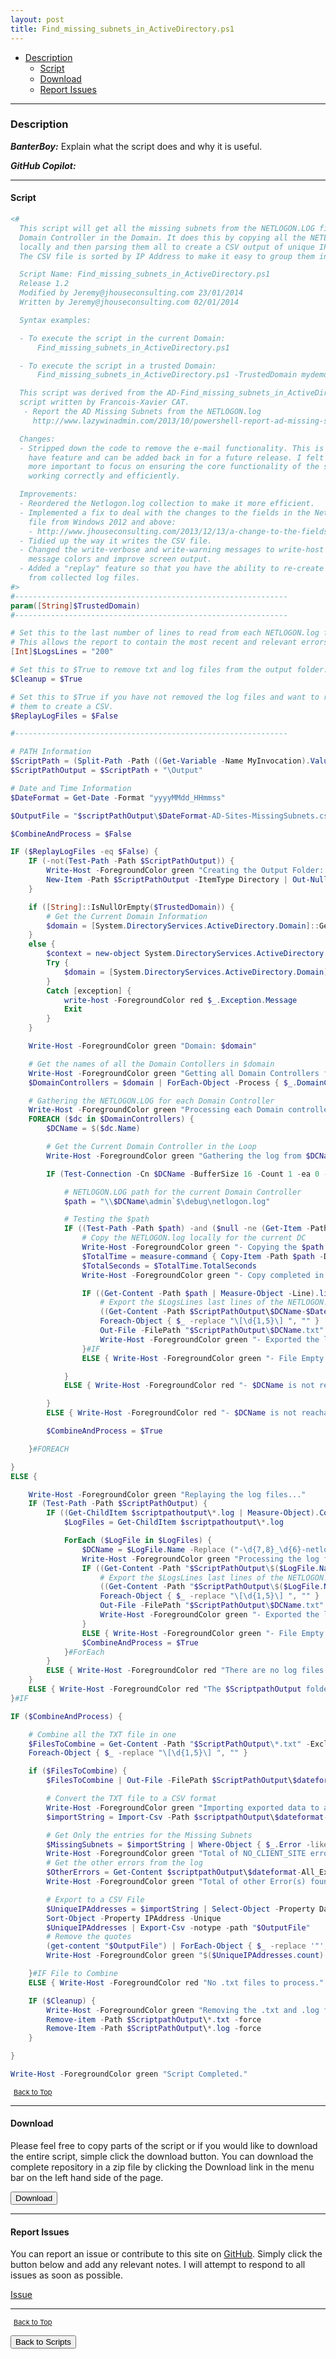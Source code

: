 ```yaml
---
layout: post
title: Find_missing_subnets_in_ActiveDirectory.ps1
---
```


- [Description](#description)
  - [Script](#script)
  - [Download](#download)
  - [Report Issues](#report-issues)

---

### Description

**_BanterBoy:_** Explain what the script does and why it is useful.

**_GitHub Copilot:_**

---

#### Script

```powershell
<#
  This script will get all the missing subnets from the NETLOGON.LOG file from each
  Domain Controller in the Domain. It does this by copying all the NETLOGON.LOG files
  locally and then parsing them all to create a CSV output of unique IP Addresses.
  The CSV file is sorted by IP Address to make it easy to group them into subnets.

  Script Name: Find_missing_subnets_in_ActiveDirectory.ps1
  Release 1.2
  Modified by Jeremy@jhouseconsulting.com 23/01/2014
  Written by Jeremy@jhouseconsulting.com 02/01/2014

  Syntax examples:

  - To execute the script in the current Domain:
      Find_missing_subnets_in_ActiveDirectory.ps1

  - To execute the script in a trusted Domain:
      Find_missing_subnets_in_ActiveDirectory.ps1 -TrustedDomain mydemosthatrock.com

  This script was derived from the AD-Find_missing_subnets_in_ActiveDirectory.ps1
  script written by Francois-Xavier CAT.
   - Report the AD Missing Subnets from the NETLOGON.log
     http://www.lazywinadmin.com/2013/10/powershell-report-ad-missing-subnets.html

  Changes:
  - Stripped down the code to remove the e-mail functionality. This is a nice to
    have feature and can be added back in for a future release. I felt that it was
    more important to focus on ensuring the core functionality of the script was
    working correctly and efficiently.

  Improvements:
  - Reordered the Netlogon.log collection to make it more efficient.
  - Implemented a fix to deal with the changes to the fields in the Netlogon.log
    file from Windows 2012 and above:
    - http://www.jhouseconsulting.com/2013/12/13/a-change-to-the-fields-in-the-netlogon-log-file-from-windows-2012-and-above-1029
  - Tidied up the way it writes the CSV file.
  - Changed the write-verbose and write-warning messages to write-host to vary the
    message colors and improve screen output.
  - Added a "replay" feature so that you have the ability to re-create the CSV
    from collected log files.
#>
#-------------------------------------------------------------
param([String]$TrustedDomain)
#-------------------------------------------------------------

# Set this to the last number of lines to read from each NETLOGON.log file.
# This allows the report to contain the most recent and relevant errors.
[Int]$LogsLines = "200"

# Set this to $True to remove txt and log files from the output folder.
$Cleanup = $True

# Set this to $True if you have not removed the log files and want to replay
# them to create a CSV.
$ReplayLogFiles = $False

#-------------------------------------------------------------

# PATH Information
$ScriptPath = (Split-Path -Path ((Get-Variable -Name MyInvocation).Value).MyCommand.Path)
$ScriptPathOutput = $ScriptPath + "\Output"

# Date and Time Information
$DateFormat = Get-Date -Format "yyyyMMdd_HHmmss"

$OutputFile = "$scriptPathOutput\$DateFormat-AD-Sites-MissingSubnets.csv"

$CombineAndProcess = $False

IF ($ReplayLogFiles -eq $False) {
    IF (-not(Test-Path -Path $ScriptPathOutput)) {
        Write-Host -ForegroundColor green "Creating the Output Folder: $ScriptPathOutput"
        New-Item -Path $ScriptPathOutput -ItemType Directory | Out-Null
    }

    if ([String]::IsNullOrEmpty($TrustedDomain)) {
        # Get the Current Domain Information
        $domain = [System.DirectoryServices.ActiveDirectory.Domain]::GetCurrentDomain()
    }
    else {
        $context = new-object System.DirectoryServices.ActiveDirectory.DirectoryContext("domain", $TrustedDomain)
        Try {
            $domain = [System.DirectoryServices.ActiveDirectory.Domain]::GetDomain($context)
        }
        Catch [exception] {
            write-host -ForegroundColor red $_.Exception.Message
            Exit
        }
    }

    Write-Host -ForegroundColor green "Domain: $domain"

    # Get the names of all the Domain Contollers in $domain
    Write-Host -ForegroundColor green "Getting all Domain Controllers from $domain ..."
    $DomainControllers = $domain | ForEach-Object -Process { $_.DomainControllers } | Select-Object -Property Name

    # Gathering the NETLOGON.LOG for each Domain Controller
    Write-Host -ForegroundColor green "Processing each Domain controller..."
    FOREACH ($dc in $DomainControllers) {
        $DCName = $($dc.Name)

        # Get the Current Domain Controller in the Loop
        Write-Host -ForegroundColor green "Gathering the log from $DCName..."

        IF (Test-Connection -Cn $DCName -BufferSize 16 -Count 1 -ea 0 -quiet) {

            # NETLOGON.LOG path for the current Domain Controller
            $path = "\\$DCName\admin`$\debug\netlogon.log"

            # Testing the $path
            IF ((Test-Path -Path $path) -and ($null -ne (Get-Item -Path $path).Length)) {
                # Copy the NETLOGON.log locally for the current DC
                Write-Host -ForegroundColor green "- Copying the $path file..."
                $TotalTime = measure-command { Copy-Item -Path $path -Destination $ScriptPathOutput\$($dc.Name)-$DateFormat-netlogon.log }
                $TotalSeconds = $TotalTime.TotalSeconds
                Write-Host -ForegroundColor green "- Copy completed in $TotalSeconds seconds."

                IF ((Get-Content -Path $path | Measure-Object -Line).lines -gt 0) {
                    # Export the $LogsLines last lines of the NETLOGON.log and send it to a file
                    ((Get-Content -Path $ScriptPathOutput\$DCName-$DateFormat-netlogon.log -ErrorAction Continue)[ - $LogsLines .. -1]) |
                    Foreach-Object { $_ -replace "\[\d{1,5}\] ", "" } |
                    Out-File -FilePath "$ScriptPathOutput\$DCName.txt" -ErrorAction 'Continue' -ErrorVariable ErrorOutFileNetLogon
                    Write-Host -ForegroundColor green "- Exported the last $LogsLines lines to $ScriptPathOutput\$DCName.txt."
                }#IF
                ELSE { Write-Host -ForegroundColor green "- File Empty." }

            }
            ELSE { Write-Host -ForegroundColor red "- $DCName is not reachable via the $path path." }

        }
        ELSE { Write-Host -ForegroundColor red "- $DCName is not reachable or offline." }

        $CombineAndProcess = $True

    }#FOREACH

}
ELSE {

    Write-Host -ForegroundColor green "Replaying the log files..."
    IF (Test-Path -Path $ScriptPathOutput) {
        IF ((Get-ChildItem $scriptpathoutput\*.log | Measure-Object).Count -gt 0) {
            $LogFiles = Get-ChildItem $scriptpathoutput\*.log

            ForEach ($LogFile in $LogFiles) {
                $DCName = $LogFile.Name -Replace ("-\d{7,8}_\d{6}-netlogon.log")
                Write-Host -ForegroundColor green "Processing the log from $DCName..."
                IF ((Get-Content -Path "$ScriptPathOutput\$($LogFile.Name)" | Measure-Object -Line).lines -gt 0) {
                    # Export the $LogsLines last lines of the NETLOGON.log and send it to a file
                    ((Get-Content -Path "$ScriptPathOutput\$($LogFile.Name)" -ErrorAction Continue)[ - $LogsLines .. -1]) |
                    Foreach-Object { $_ -replace "\[\d{1,5}\] ", "" } |
                    Out-File -FilePath "$ScriptPathOutput\$DCName.txt" -ErrorAction 'Continue' -ErrorVariable ErrorOutFileNetLogon
                    Write-Host -ForegroundColor green "- Exported the last $LogsLines lines to $ScriptPathOutput\$DCName.txt."
                }
                ELSE { Write-Host -ForegroundColor green "- File Empty." }
                $CombineAndProcess = $True
            }#ForEach
        }
        ELSE { Write-Host -ForegroundColor red "There are no log files to process." }
    }
    ELSE { Write-Host -ForegroundColor red "The $ScriptpathOutput folder is missing." }
}#IF

IF ($CombineAndProcess) {

    # Combine all the TXT file in one
    $FilesToCombine = Get-Content -Path "$ScriptPathOutput\*.txt" -Exclude "*All_Export.txt" -ErrorAction SilentlyContinue |
    Foreach-Object { $_ -replace "\[\d{1,5}\] ", "" }

    if ($FilesToCombine) {
        $FilesToCombine | Out-File -FilePath $ScriptPathOutput\$dateformat-All_Export.txt

        # Convert the TXT file to a CSV format
        Write-Host -ForegroundColor green "Importing exported data to a CSV format..."
        $importString = Import-Csv -Path $scriptpathOutput\$dateformat-All_Export.txt -Delimiter ' ' -Header Date, Time, Domain, Error, Name, IPAddress

        # Get Only the entries for the Missing Subnets
        $MissingSubnets = $importString | Where-Object { $_.Error -like "*NO_CLIENT_SITE*" }
        Write-Host -ForegroundColor green "Total of NO_CLIENT_SITE errors found within the last $LogsLines lines across all log files: $($MissingSubnets.count)"
        # Get the other errors from the log
        $OtherErrors = Get-Content $scriptpathOutput\$dateformat-All_Export.txt | Where-Object { $_ -notlike "*NO_CLIENT_SITE*" } | Sort-Object -Unique
        Write-Host -ForegroundColor green "Total of other Error(s) found within the last $LogsLines lines across all log files: $($OtherErrors.count)"

        # Export to a CSV File
        $UniqueIPAddresses = $importString | Select-Object -Property Date, Name, IPAddress, Domain, Error |
        Sort-Object -Property IPAddress -Unique
        $UniqueIPAddresses | Export-Csv -notype -path "$OutputFile"
        # Remove the quotes
        (get-content "$OutputFile") | ForEach-Object { $_ -replace '"', "" } | out-file "$OutputFile" -Fo -En ascii
        Write-Host -ForegroundColor green "$($UniqueIPAddresses.count) unique IP Addresses exported to $OutputFile."

    }#IF File to Combine
    ELSE { Write-Host -ForegroundColor red "No .txt files to process." }

    IF ($Cleanup) {
        Write-Host -ForegroundColor green "Removing the .txt and .log files..."
        Remove-item -Path $ScriptpathOutput\*.txt -force
        Remove-Item -Path $ScriptPathOutput\*.log -force
    }

}

Write-Host -ForegroundColor green "Script Completed."
```

<span style="font-size:11px;"><a href="#"><i class="fas fa-caret-up" aria-hidden="true" style="color: white; margin-right:5px;"></i>Back to Top</a></span>

---

#### Download

Please feel free to copy parts of the script or if you would like to download the entire script, simple click the download button. You can download the complete repository in a zip file by clicking the Download link in the menu bar on the left hand side of the page.

<button class="btn" type="submit" onclick="window.open('/PowerShell/scripts/activeDirectory/Find_missing_subnets_in_ActiveDirectory.ps1')">
    <i class="fa fa-cloud-download-alt">
    </i>
        Download
</button>

---

#### Report Issues

You can report an issue or contribute to this site on <a href="https://github.com/BanterBoy/scripts-blog/issues">GitHub</a>. Simply click the button below and add any relevant notes. I will attempt to respond to all issues as soon as possible.

<!-- Place this tag where you want the button to render. -->

<a class="github-button" href="https://github.com/BanterBoy/scripts-blog/issues/new?title=Find_missing_subnets_in_ActiveDirectory.ps1&body=There is a problem with this function. Please find details below." data-show-count="true" aria-label="Issue BanterBoy/scripts-blog on GitHub">Issue</a>

---

<span style="font-size:11px;"><a href="#"><i class="fas fa-caret-up" aria-hidden="true" style="color: white; margin-right:5px;"></i>Back to Top</a></span>

<a href="/menu/_pages/scripts.html">
    <button class="btn">
        <i class='fas fa-reply'>
        </i>
            Back to Scripts
    </button>
</a>

[1]: http://ecotrust-canada.github.io/markdown-toc
[2]: https://github.com/googlearchive/code-prettify

